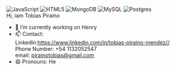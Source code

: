 ![JavaScript](https://img.shields.io/badge/javascript-%23323330.svg?style=for-the-badge&logo=javascript&logoColor=%23F7DF1E)
![HTML5](https://img.shields.io/badge/html5-%23E34F26.svg?style=for-the-badge&logo=html5&logoColor=white)
![MongoDB](https://img.shields.io/badge/MongoDB-%234ea94b.svg?style=for-the-badge&logo=mongodb&logoColor=white)
![MySQL](https://img.shields.io/badge/mysql-%2300f.svg?style=for-the-badge&logo=mysql&logoColor=white)
![Postgres](https://img.shields.io/badge/postgres-%233)<br/>
Hi, iam Tobias Piraino <br/>
- 🔭 I’m currently working on Henry
- 📫 Contact: <br/>
        Linkedin:https://www.linkedin.com/in/tobias-piraino-mendez//<br/>
        Phone Number: +54 1132052547<br/>
        email: pirainotobias@gmail.com<br/>
- 😄 Pronouns: He
